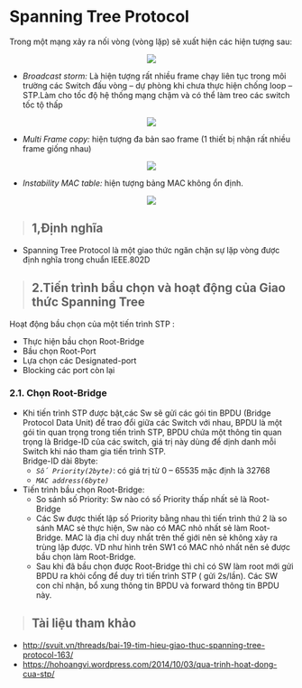 # Spanning Tree Protocol
Trong một mạng xảy ra nối vòng (vòng lặp) sẽ xuất hiện các hiện tượng sau:  
<center><img src = "../../../images/CCNA/loop.png"></center>  

- *Broadcast storm:* Là hiện tượng rất nhiều frame chạy liên tục trong môi trường các Switch đấu vòng – dự phòng khi chưa thực hiện chống loop –STP.Làm cho tốc độ hệ thống mạng chậm và có thể làm treo các switch tốc tộ thấp  

<center><img src = "../../../images/CCNA/broadcast storm.jpg"></center>  

- *Multi Frame copy:* hiện tượng đa bản sao frame (1 thiết bị nhận rất nhiều frame giống nhau)  

<center><img src = "../../../images/CCNA/multiple frame copies.jpg"></center>    

- *Instability MAC table:* hiện tượng bảng MAC không ổn định.  

<center><img src = "../../../images/CCNA/Instability MAC table.jpg"></center> 

> ## **1,Định nghĩa**  
- Spanning Tree Protocol là một giao thức ngăn chặn sự lặp vòng được định nghĩa trong chuẩn IEEE.802D  
> ## **2.Tiến trình bầu chọn và hoạt động của Giao thức Spanning Tree**  
Hoạt động bầu chọn của một tiến trình STP :
   - Thực hiện bầu chọn Root-Bridge
   - Bầu chọn Root-Port
   - Lựa chọn các Designated-port
   - Blocking các port còn lại  

### 2.1. Chọn Root-Bridge  
- Khi tiến trình STP được bật,các Sw sẽ gửi các gói tin BPDU (Bridge Protocol Data Unit) để trao đổi giữa các Switch với nhau, BPDU là một gói tin quan trọng trong tiến trình STP, BPDU chứa một thông tin quan trọng là Bridge-ID của các switch, giá trị này dùng để dịnh danh mỗi Switch khi náo tham gia tiến trình STP.  
Bridge-ID dài 8byte:
   - *`Số Priority(2byte)`*: có giá trị từ 0 – 65535 mặc định là 32768
   - *`MAC address(6byte)`*
- Tiến trình bầu chọn Root-Bridge:
   - So sánh số Priority: Sw nào có số Priority thấp nhất sẻ là Root-Bridge
   - Các Sw được thiết lập số Priority bằng nhau thì tiến trình thứ 2 là so sánh MAC sẻ thực hiện, Sw nào có MAC nhỏ nhất sẻ làm Root-Bridge. MAC là địa chỉ duy nhất trên thế giới nên sẻ không xảy ra trùng lập được. VD như hình trên SW1 có MAC nhỏ nhất nên sẻ được bầu chọn làm Root-Bridge.
   - Sau khi đã bầu chọn được Root-Bridge thì chỉ có SW làm root mới gửi BPDU ra khỏi cổng để duy trì tiến trình STP ( gửi 2s/lần). Các SW con chỉ nhận, bổ xung thông tin BPDU và forward thông tin BPDU này.



> ## Tài liệu tham khảo  
- http://svuit.vn/threads/bai-19-tim-hieu-giao-thuc-spanning-tree-protocol-163/  
- https://hohoangvi.wordpress.com/2014/10/03/qua-trinh-hoat-dong-cua-stp/  
